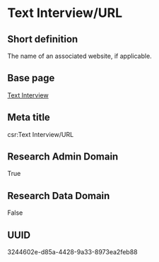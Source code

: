 # Text Interview/URL
## Short definition
The name of an associated website, if applicable.
## Base page
[Text Interview](../../Objects/Text%20Interview.md)
## Meta title
csr:Text Interview/URL
## Research Admin Domain
True
## Research Data Domain
False
## UUID
3244602e-d85a-4428-9a33-8973ea2feb88
